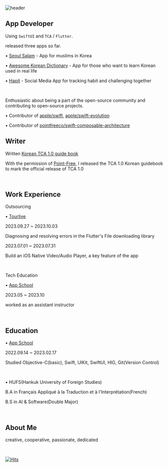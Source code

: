 ![header](https://capsule-render.vercel.app/api?type=Waving&text=ACHOO!&color=gradient&fontAlign=83)

App Developer
-------------
Using `SwiftUI` and `TCA`  /  `Flutter`.

released three apps so far.

• [Seoul Salam](https://apps.apple.com/kr/app/seoulsalam/id6448895318?l=en) - App for muslims in Korea

• [Awesome Korean Dictionary](https://apps.apple.com/kr/app/awesome-korean-dictionary/id1665422867?l=en) - App for those who want to learn Korean used in real life

• [Hapit](https://apps.apple.com/kr/app/hapit-%ED%96%89%EB%B3%B5%ED%95%9C-%EC%8A%B5%EA%B4%80-%EB%A7%8C%EB%93%A4%EA%B8%B0/id1669445295) - Social Media App for tracking habit and challenging together

<br>

Enthusiastic about being a part of the open-source community and contributing to open-source projects.

• Contributor of [apple/swift](https://github.com/apple/swift/pulls?q=author%3AAchoo-kr), [apple/swift-evolution](https://github.com/apple/swift-evolution/pulls?q=author%3AAchoo-kr)

• Contributor of [pointfreeco/swift-composable-architecture](https://github.com/pointfreeco/swift-composable-architecture/pulls?q=author%3AAchoo-kr)

Writer
-------------
Written [Korean TCA 1.0 guide book](https://ridibooks.com/books/2773000087)

With the permission of [Point-Free](https://github.com/pointfreeco), I released the TCA 1.0 Korean guidebook to mark the official release of TCA 1.0

<br>

Work Experience
-------------
Outsourcing

• [Tourlive](https://www.tourlive.co.kr/)

2023.09.27 ~ 2023.10.03

Diagnosing and resolving errors in the Flutter's File downloading library

2023.07.01 ~ 2023.07.31

Build an iOS Native Video/Audio Player, a key feature of the app

<br>

Tech Education

• [App School](https://techit.education/school/kdt-app-3rd)

2023.05 ~ 2023.10

worked as an assistant instructor

<br>

Education
-------------
• [App School](https://techit.education/school/kdt-app-3rd)

2022.09.14 ~ 2023.02.17

Studied Objective-C(basic), Swift, UIKit, SwiftUI, HIG, Git(Version Control)

<br>

• HUFS(Hankuk University of Foreign Studies)

B.A in Français Appliqué à la Traduction et à l'Interprétation(French)

B.S in AI & Software(Double Major)

<br>

About Me
-------------
creative, cooperative, passionate, dedicated

<br>

[![Hits](https://hits.seeyoufarm.com/api/count/incr/badge.svg?url=https%3A%2F%2Fgithub.com%2FAchoo-kr&count_bg=%2379C83D&title_bg=%23555555&icon=&icon_color=%23E7E7E7&title=hits&edge_flat=false)](https://hits.seeyoufarm.com)              

<!--
**Achoo-kr/Achoo-kr** is a ✨ _special_ ✨ repository because its `README.md` (this file) appears on your GitHub profile.

Here are some ideas to get you started:

- 🔭 I’m currently working on ...
- 🌱 I’m currently learning ...
- 👯 I’m looking to collaborate on ...
- 🤔 I’m looking for help with ...
- 💬 Ask me about ...
- 📫 How to reach me: ...
- 😄 Pronouns: ...
- ⚡ Fun fact: ...
-->
